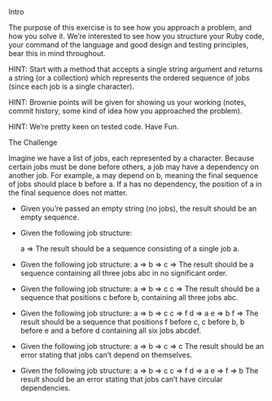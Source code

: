 Intro

The purpose of this exercise is to see how you approach a problem, and how you solve it. We’re interested to see how you structure your Ruby code, your command of the language and good design and testing principles, bear this in mind throughout.

HINT: Start with a method that accepts a single string argument and returns a string (or a collection) which represents the ordered sequence of jobs (since each job is a single character).

HINT: Brownie points will be given for showing us your working (notes, commit history, some kind of idea how you approached the problem).

HINT: We’re pretty keen on tested code. Have Fun.

The Challenge

Imagine we have a list of jobs, each represented by a character. Because certain jobs must be done before others, a job may have a dependency on another job. For example, a may depend on b, meaning the final sequence of jobs should place b before a. If a has no dependency, the position of a in the final sequence does not matter.

 - Given you’re passed an empty string (no jobs), the result should be an empty sequence.

 - Given the following job structure:

    a =>
    The result should be a sequence consisting of a single job a.

 - Given the following job structure:
    a =>
    b =>
    c =>
    The result should be a sequence containing all three jobs abc in no significant order.

 - Given the following job structure:
    a =>
    b => c
    c =>
    The result should be a sequence that positions c before b, containing all three jobs abc.

 - Given the following job structure:
    a =>
    b => c
    c => f
    d => a
    e => b
    f =>
    The result should be a sequence that positions f before c, c before b, b before e and a before d containing all six jobs abcdef.

 - Given the following job structure:
    a =>
    b =>
    c => c
    The result should be an error stating that jobs can’t depend on themselves.

 - Given the following job structure:
    a =>
    b => c
    c => f
    d => a
    e =>
    f => b
    The result should be an error stating that jobs can’t have circular dependencies.